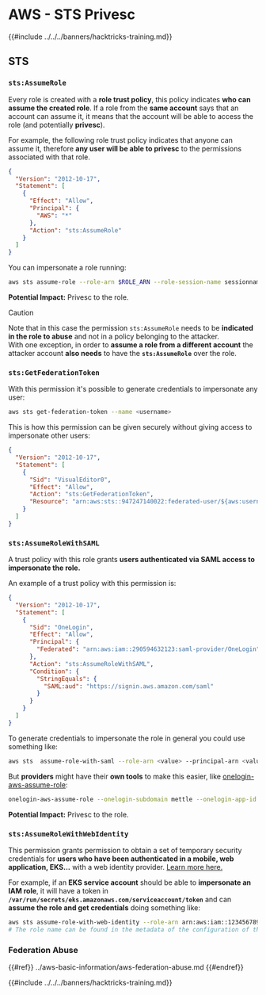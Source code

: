 # AWS - STS Privesc

{{#include ../../../banners/hacktricks-training.md}}

## STS

### `sts:AssumeRole`

Every role is created with a **role trust policy**, this policy indicates **who can assume the created role**. If a role from the **same account** says that an account can assume it, it means that the account will be able to access the role (and potentially **privesc**).

For example, the following role trust policy indicates that anyone can assume it, therefore **any user will be able to privesc** to the permissions associated with that role.

```json
{
  "Version": "2012-10-17",
  "Statement": [
    {
      "Effect": "Allow",
      "Principal": {
        "AWS": "*"
      },
      "Action": "sts:AssumeRole"
    }
  ]
}
```

You can impersonate a role running:

```bash
aws sts assume-role --role-arn $ROLE_ARN --role-session-name sessionname
```

**Potential Impact:** Privesc to the role.

> [!CAUTION]
> Note that in this case the permission `sts:AssumeRole` needs to be **indicated in the role to abuse** and not in a policy belonging to the attacker.\
> With one exception, in order to **assume a role from a different account** the attacker account **also needs** to have the **`sts:AssumeRole`** over the role.

### **`sts:GetFederationToken`**

With this permission it's possible to generate credentials to impersonate any user:

```bash
aws sts get-federation-token --name <username>
```

This is how this permission can be given securely without giving access to impersonate other users:

```json
{
  "Version": "2012-10-17",
  "Statement": [
    {
      "Sid": "VisualEditor0",
      "Effect": "Allow",
      "Action": "sts:GetFederationToken",
      "Resource": "arn:aws:sts::947247140022:federated-user/${aws:username}"
    }
  ]
}
```

### `sts:AssumeRoleWithSAML`

A trust policy with this role grants **users authenticated via SAML access to impersonate the role.**

An example of a trust policy with this permission is:

```json
{
  "Version": "2012-10-17",
  "Statement": [
    {
      "Sid": "OneLogin",
      "Effect": "Allow",
      "Principal": {
        "Federated": "arn:aws:iam::290594632123:saml-provider/OneLogin"
      },
      "Action": "sts:AssumeRoleWithSAML",
      "Condition": {
        "StringEquals": {
          "SAML:aud": "https://signin.aws.amazon.com/saml"
        }
      }
    }
  ]
}
```

To generate credentials to impersonate the role in general you could use something like:

```bash
aws sts  assume-role-with-saml --role-arn <value> --principal-arn <value>
```

But **providers** might have their **own tools** to make this easier, like [onelogin-aws-assume-role](https://github.com/onelogin/onelogin-python-aws-assume-role):

```bash
onelogin-aws-assume-role --onelogin-subdomain mettle --onelogin-app-id 283740 --aws-region eu-west-1 -z 3600
```

**Potential Impact:** Privesc to the role.

### `sts:AssumeRoleWithWebIdentity`

This permission grants permission to obtain a set of temporary security credentials for **users who have been authenticated in a mobile, web application, EKS...** with a web identity provider. [Learn more here.](https://docs.aws.amazon.com/STS/latest/APIReference/API_AssumeRoleWithWebIdentity.html)

For example, if an **EKS service account** should be able to **impersonate an IAM role**, it will have a token in **`/var/run/secrets/eks.amazonaws.com/serviceaccount/token`** and can **assume the role and get credentials** doing something like:

```bash
aws sts assume-role-with-web-identity --role-arn arn:aws:iam::123456789098:role/<role_name> --role-session-name something --web-identity-token file:///var/run/secrets/eks.amazonaws.com/serviceaccount/token
# The role name can be found in the metadata of the configuration of the pod
```

### Federation Abuse

{{#ref}}
../aws-basic-information/aws-federation-abuse.md
{{#endref}}

{{#include ../../../banners/hacktricks-training.md}}





